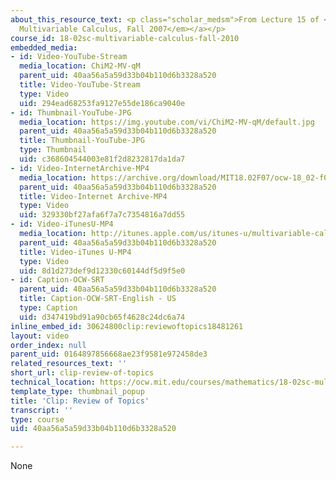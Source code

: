 ```yaml
---
about_this_resource_text: <p class="scholar_medsm">From Lecture 15 of <a href="http://ocw.mit.edu/courses/mathematics/18-02-multivariable-calculus-fall-2007/video-lectures/"><em>18.02
  Multivariable Calculus, Fall 2007</em></a></p>
course_id: 18-02sc-multivariable-calculus-fall-2010
embedded_media:
- id: Video-YouTube-Stream
  media_location: ChiM2-MV-qM
  parent_uid: 40aa56a5a59d33b04b110d6b3328a520
  title: Video-YouTube-Stream
  type: Video
  uid: 294ead68253fa9127e55de186ca9040e
- id: Thumbnail-YouTube-JPG
  media_location: https://img.youtube.com/vi/ChiM2-MV-qM/default.jpg
  parent_uid: 40aa56a5a59d33b04b110d6b3328a520
  title: Thumbnail-YouTube-JPG
  type: Thumbnail
  uid: c368604544003e81f2d8232817da1da7
- id: Video-InternetArchive-MP4
  media_location: https://archive.org/download/MIT18.02F07/ocw-18_02-f07-lec15_300k.mp4
  parent_uid: 40aa56a5a59d33b04b110d6b3328a520
  title: Video-Internet Archive-MP4
  type: Video
  uid: 329330bf27afa6f7a7c7354816a7dd55
- id: Video-iTunesU-MP4
  media_location: http://itunes.apple.com/us/itunes-u/multivariable-calculus-spring/id354869122
  parent_uid: 40aa56a5a59d33b04b110d6b3328a520
  title: Video-iTunes U-MP4
  type: Video
  uid: 8d1d273def9d12330c60144df5d9f5e0
- id: Caption-OCW-SRT
  parent_uid: 40aa56a5a59d33b04b110d6b3328a520
  title: Caption-OCW-SRT-English - US
  type: Caption
  uid: d347419bd91a90cb65f4628c24dc6a74
inline_embed_id: 30624800clip:reviewoftopics18481261
layout: video
order_index: null
parent_uid: 0164897856668ae23f9581e972458de3
related_resources_text: ''
short_url: clip-review-of-topics
technical_location: https://ocw.mit.edu/courses/mathematics/18-02sc-multivariable-calculus-fall-2010/2.-partial-derivatives/exam-2/session-45-review-of-topics/clip-review-of-topics
template_type: thumbnail_popup
title: 'Clip: Review of Topics'
transcript: ''
type: course
uid: 40aa56a5a59d33b04b110d6b3328a520

---
```

None